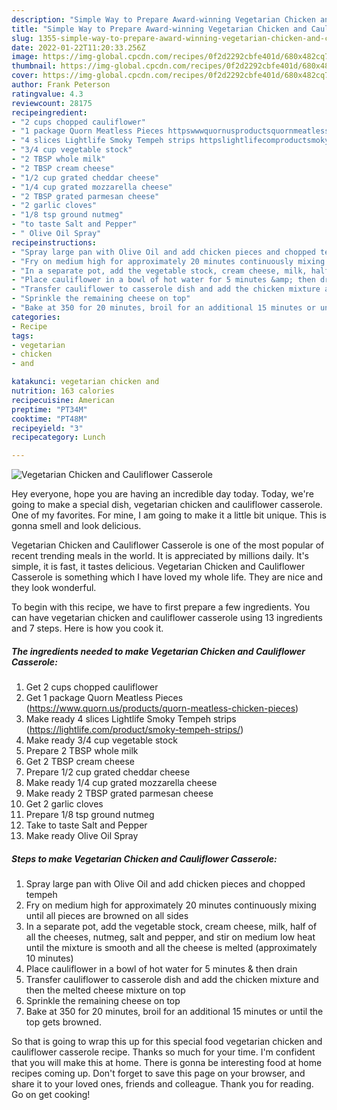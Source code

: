 ```yaml
---
description: "Simple Way to Prepare Award-winning Vegetarian Chicken and Cauliflower Casserole"
title: "Simple Way to Prepare Award-winning Vegetarian Chicken and Cauliflower Casserole"
slug: 1355-simple-way-to-prepare-award-winning-vegetarian-chicken-and-cauliflower-casserole
date: 2022-01-22T11:20:33.256Z
image: https://img-global.cpcdn.com/recipes/0f2d2292cbfe401d/680x482cq70/vegetarian-chicken-and-cauliflower-casserole-recipe-main-photo.jpg
thumbnail: https://img-global.cpcdn.com/recipes/0f2d2292cbfe401d/680x482cq70/vegetarian-chicken-and-cauliflower-casserole-recipe-main-photo.jpg
cover: https://img-global.cpcdn.com/recipes/0f2d2292cbfe401d/680x482cq70/vegetarian-chicken-and-cauliflower-casserole-recipe-main-photo.jpg
author: Frank Peterson
ratingvalue: 4.3
reviewcount: 28175
recipeingredient:
- "2 cups chopped cauliflower"
- "1 package Quorn Meatless Pieces httpswwwquornusproductsquornmeatlesschickenpieces"
- "4 slices Lightlife Smoky Tempeh strips httpslightlifecomproductsmokytempehstrips"
- "3/4 cup vegetable stock"
- "2 TBSP whole milk"
- "2 TBSP cream cheese"
- "1/2 cup grated cheddar cheese"
- "1/4 cup grated mozzarella cheese"
- "2 TBSP grated parmesan cheese"
- "2 garlic cloves"
- "1/8 tsp ground nutmeg"
- "to taste Salt and Pepper"
- " Olive Oil Spray"
recipeinstructions:
- "Spray large pan with Olive Oil and add chicken pieces and chopped tempeh"
- "Fry on medium high for approximately 20 minutes continuously mixing until all pieces are browned on all sides"
- "In a separate pot, add the vegetable stock, cream cheese, milk, half of all the cheeses, nutmeg, salt and pepper, and stir on medium low heat until the mixture is smooth and all the cheese is melted (approximately 10 minutes)"
- "Place cauliflower in a bowl of hot water for 5 minutes &amp; then drain"
- "Transfer cauliflower to casserole dish and add the chicken mixture and then the melted cheese mixture on top"
- "Sprinkle the remaining cheese on top"
- "Bake at 350 for 20 minutes, broil for an additional 15 minutes or until the top gets browned."
categories:
- Recipe
tags:
- vegetarian
- chicken
- and

katakunci: vegetarian chicken and 
nutrition: 163 calories
recipecuisine: American
preptime: "PT34M"
cooktime: "PT48M"
recipeyield: "3"
recipecategory: Lunch

---
```



![Vegetarian Chicken and Cauliflower Casserole](https://img-global.cpcdn.com/recipes/0f2d2292cbfe401d/680x482cq70/vegetarian-chicken-and-cauliflower-casserole-recipe-main-photo.jpg)

Hey everyone, hope you are having an incredible day today. Today, we're going to make a special dish, vegetarian chicken and cauliflower casserole. One of my favorites. For mine, I am going to make it a little bit unique. This is gonna smell and look delicious.

Vegetarian Chicken and Cauliflower Casserole is one of the most popular of recent trending meals in the world. It is appreciated by millions daily. It's simple, it is fast, it tastes delicious. Vegetarian Chicken and Cauliflower Casserole is something which I have loved my whole life. They are nice and they look wonderful.




To begin with this recipe, we have to first prepare a few ingredients. You can have vegetarian chicken and cauliflower casserole using 13 ingredients and 7 steps. Here is how you cook it.

<!--inarticleads1-->

##### The ingredients needed to make Vegetarian Chicken and Cauliflower Casserole:

1. Get 2 cups chopped cauliflower
1. Get 1 package Quorn Meatless Pieces (https://www.quorn.us/products/quorn-meatless-chicken-pieces)
1. Make ready 4 slices Lightlife Smoky Tempeh strips (https://lightlife.com/product/smoky-tempeh-strips/)
1. Make ready 3/4 cup vegetable stock
1. Prepare 2 TBSP whole milk
1. Get 2 TBSP cream cheese
1. Prepare 1/2 cup grated cheddar cheese
1. Make ready 1/4 cup grated mozzarella cheese
1. Make ready 2 TBSP grated parmesan cheese
1. Get 2 garlic cloves
1. Prepare 1/8 tsp ground nutmeg
1. Take to taste Salt and Pepper
1. Make ready  Olive Oil Spray




<!--inarticleads2-->

##### Steps to make Vegetarian Chicken and Cauliflower Casserole:

1. Spray large pan with Olive Oil and add chicken pieces and chopped tempeh
1. Fry on medium high for approximately 20 minutes continuously mixing until all pieces are browned on all sides
1. In a separate pot, add the vegetable stock, cream cheese, milk, half of all the cheeses, nutmeg, salt and pepper, and stir on medium low heat until the mixture is smooth and all the cheese is melted (approximately 10 minutes)
1. Place cauliflower in a bowl of hot water for 5 minutes &amp; then drain
1. Transfer cauliflower to casserole dish and add the chicken mixture and then the melted cheese mixture on top
1. Sprinkle the remaining cheese on top
1. Bake at 350 for 20 minutes, broil for an additional 15 minutes or until the top gets browned.




So that is going to wrap this up for this special food vegetarian chicken and cauliflower casserole recipe. Thanks so much for your time. I'm confident that you will make this at home. There is gonna be interesting food at home recipes coming up. Don't forget to save this page on your browser, and share it to your loved ones, friends and colleague. Thank you for reading. Go on get cooking!
